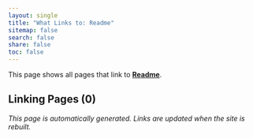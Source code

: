 ```yaml
---
layout: single
title: "What Links to: Readme"
sitemap: false
search: false
share: false
toc: false
---
```


This page shows all pages that link to **[Readme](/vendor/bundle/ruby/3.1.0/gems/jekyll-theme-modernist-0.2.0/README/)**.

## Linking Pages (0)


*This page is automatically generated. Links are updated when the site is rebuilt.*

